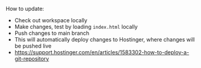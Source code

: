 How to update:
- Check out workspace locally
- Make changes, test by loading `index.html` locally
- Push changes to main branch
- This will automatically deploy changes to Hostinger, where changes will be pushed live
- https://support.hostinger.com/en/articles/1583302-how-to-deploy-a-git-repository
